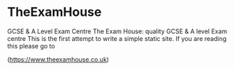 # TheExamHouse
GCSE &amp; A Level Exam Centre
The Exam House: quality GCSE  & A level Exam centre
This is the first attempt to write a simple static site.
If you are reading this please go to


(https://www.theexamhouse.co.uk)

 
